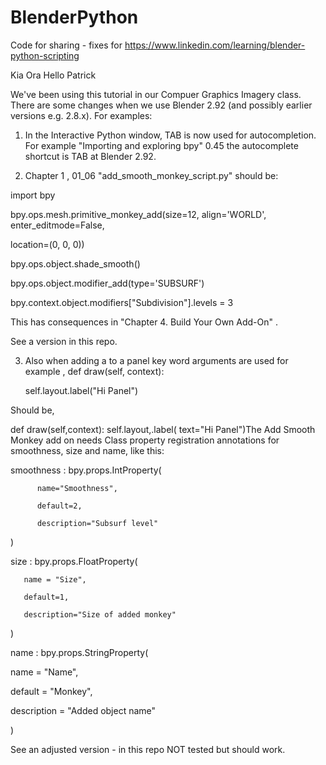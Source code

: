 # BlenderPython
Code for sharing - fixes for https://www.linkedin.com/learning/blender-python-scripting

Kia Ora Hello Patrick

We've been using this tutorial in our Compuer Graphics Imagery class. There are some changes when we use Blender 2.92 (and possibly earlier versions e.g. 2.8.x). 
For examples:

1. In the Interactive Python window, TAB is now used for autocompletion. For example "Importing and exploring bpy" 0.45 the autocomplete shortcut is TAB at Blender 2.92.

2. Chapter 1 , 01_06 "add_smooth_monkey_script.py" should be:

import bpy

bpy.ops.mesh.primitive_monkey_add(size=12, align='WORLD', enter_editmode=False,

location=(0, 0, 0))

bpy.ops.object.shade_smooth()

bpy.ops.object.modifier_add(type='SUBSURF')

bpy.context.object.modifiers["Subdivision"].levels = 3

This has consequences in "Chapter 4. Build Your Own Add-On" .

See a version in this repo.

3. Also  when adding a to a panel key word arguments are used for example , def draw(self, context):

      self.layout.label("Hi Panel")
      
Should  be,



def draw(self,context):      self.layout,.label( text="Hi Panel")The Add Smooth Monkey add on needs Class property registration annotations for smoothness, size and name, like this:

smoothness : bpy.props.IntProperty(

          name="Smoothness",

          default=2,

          description="Subsurf level"

)

size : bpy.props.FloatProperty(

       name = "Size",

       default=1,

       description="Size of added monkey"

)

name : bpy.props.StringProperty(

name = "Name",

default = "Monkey",

description = "Added object name"

)



See an adjusted version - in this repo NOT tested but should work.
